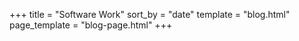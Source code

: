 +++
title = "Software Work"
sort_by = "date"
template = "blog.html"
page_template = "blog-page.html"
+++